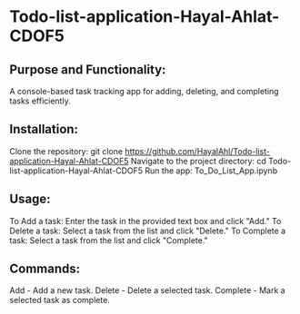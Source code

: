 # Todo-list-application-Hayal-Ahlat-CDOF5

## Purpose and Functionality:
A console-based task tracking app for adding, deleting, and completing tasks efficiently.

## Installation:
Clone the repository: git clone https://github.com/HayalAhl/Todo-list-application-Hayal-Ahlat-CDOF5
Navigate to the project directory: cd Todo-list-application-Hayal-Ahlat-CDOF5
Run the app: To_Do_List_App.ipynb

## Usage:
To Add a task: Enter the task in the provided text box and click "Add."
To Delete a task: Select a task from the list and click "Delete."
To Complete a task: Select a task from the list and click "Complete."

## Commands:
Add - Add a new task.
Delete - Delete a selected task.
Complete - Mark a selected task as complete.
